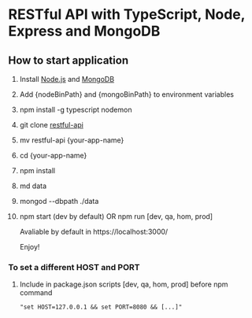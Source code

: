 # RESTful API with TypeScript, Node, Express and MongoDB


## How to start application
1. Install [Node.js](http://nodejs.org/) and [MongoDB](https://www.mongodb.com/)
2. Add {nodeBinPath} and {mongoBinPath} to environment variables
3. npm install -g typescript nodemon
4. git clone [restful-api](https://github.com/diegomors/restful-api.git)
5. mv restful-api {your-app-name}
6. cd {your-app-name} 
7. npm install
8. md data
9. mongod --dbpath ./data
10. npm start (dev by default) OR npm run [dev, qa, hom, prod]

    Avaliable by default in https://localhost:3000/

    Enjoy!

### To set a different HOST and PORT
1. Include in package.json scripts [dev, qa, hom, prod] before npm command

    `
    "set HOST=127.0.0.1 && set PORT=8080 && [...]"
    `